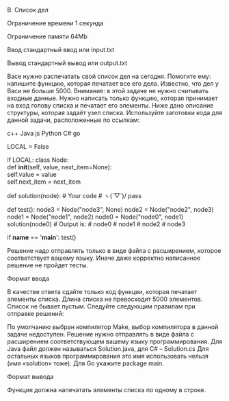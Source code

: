 B. Список дел

Ограничение времени	1 секунда

Ограничение памяти	64Mb

Ввод	стандартный ввод или input.txt

Вывод	стандартный вывод или output.txt

Васе нужно распечатать свой список дел на сегодня. Помогите ему: напишите функцию, которая печатает все его дела. Известно, что дел у Васи не больше 5000.
Внимание: в этой задаче не нужно считывать входные данные. Нужно написать только функцию, которая принимает на вход голову списка и печатает его элементы. Ниже дано описание структуры, которая задаёт узел списка.
Используйте заготовки кода для данной задачи, расположенные по ссылкам:

c++
Java
js
Python
C#
go

LOCAL = False

if LOCAL:
    class Node:  
        def __init__(self, value, next_item=None):  
            self.value = value  
            self.next_item = next_item

def solution(node):
    # Your code
    # ヽ(´▽`)/
    pass

def test():
    node3 = Node("node3", None)
    node2 = Node("node2", node3)
    node1 = Node("node1", node2)
    node0 = Node("node0", node1)
    solution(node0)
    # Output is:
    # node0
    # node1
    # node2
    # node3

if __name__ == '__main__':
    test()

Решение надо отправлять только в виде файла с расширением, которое соответствует вашему языку. Иначе даже корректно написанное решение не пройдет тесты.

Формат ввода

В качестве ответа сдайте только код функции, которая печатает элементы списка. Длина списка не превосходит 5000
 элементов. Список не бывает пустым.
Следуйте следующим правилам при отправке решений:

По умолчанию выбран компилятор Make, выбор компилятора в данной задаче недоступен.
Решение нужно отправлять в виде файла с расширением соответствующем вашему языку программирования.
Для Java файл должен называться Solution.java, для C# – Solution.cs
Для остальных языков программирования это имя использовать нельзя (имя «solution» тоже).
Для Go укажите package main.

Формат вывода

Функция должна напечатать элементы списка по одному в строке.